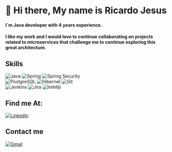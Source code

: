 # 👋 Hi there, My name is Ricardo Jesus 


#### I´m Java developer with 4 years experience.
#### I like my work and I would love to continue collaborating on projects related to microservices that challenge me to continue exploring this great architecture.

## Skills
![Java](https://img.shields.io/badge/Java-ED8B00?style=for-the-badge&logo=java&logoColor=white)
![Spring](https://img.shields.io/badge/Spring-6DB33F?style=for-the-badge&logo=spring&logoColor=white)
![Spring Security](https://img.shields.io/badge/Spring_Security-6DB33F?style=for-the-badge&logo=Spring-Security&logoColor=white)<br>
![PostgreSQL](https://img.shields.io/badge/PostgreSQL-316192?style=for-the-badge&logo=postgresql&logoColor=white)
![Hibernet](https://img.shields.io/badge/Hibernate-59666C?style=for-the-badge&logo=Hibernate&logoColor=white)
![Git](https://img.shields.io/badge/GIT-E44C30?style=for-the-badge&logo=git&logoColor=white)<br>
![Jenkins](https://img.shields.io/badge/Jenkins-D24939?style=for-the-badge&logo=Jenkins&logoColor=white)
![Jira](https://img.shields.io/badge/Jira-0052CC?style=for-the-badge&logo=Jira&logoColor=white)
![Intelliji](https://img.shields.io/badge/IntelliJ_IDEA-000000.svg?style=for-the-badge&logo=intellij-idea&logoColor=white)

## Find me At:

[![LinkedIn](https://img.shields.io/badge/LinkedIn-0077B5?style=for-the-badge&logo=linkedin&logoColor=white)](https://www.linkedin.com/in/ricardoravago/)

## Contact me

[![Gmail](https://img.shields.io/badge/Gmail-D14836?style=for-the-badge&logo=gmail&logoColor=white)](richard28193@gmail.com)
